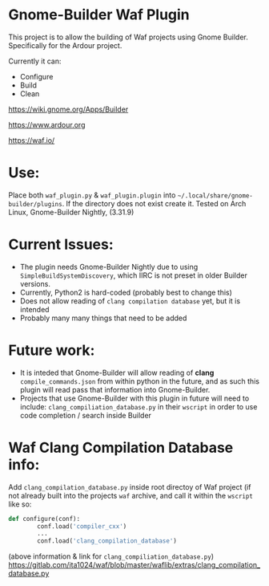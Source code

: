 # Gnome-Builder Waf Plugin

This project is to allow the building of Waf projects using Gnome Builder. Specifically for the Ardour project. 

Currently it can:
* Configure
* Build 
* Clean

https://wiki.gnome.org/Apps/Builder

https://www.ardour.org

https://waf.io/

# Use:
Place both `waf_plugin.py` & `waf_plugin.plugin` into `~/.local/share/gnome-builder/plugins`. If the directory does not exist create it.
Tested on Arch Linux, Gnome-Builder Nightly, (3.31.9) 

# Current Issues:
* The plugin needs Gnome-Builder Nightly due to using `SimpleBuildSystemDiscovery`, which IIRC is not preset in older Builder versions.
* Currently, Python2 is hard-coded (probably best to change this)
* Does not allow reading of `clang compilation database` yet, but it is intended
* Probably many many things that need to be added

# Future work:
 * It is inteded that Gnome-Builder will allow reading of **clang** `compile_commands.json` from within python in the future, and as such this plugin will read pass that information into Gnome-Builder.
 * Projects that use Gnome-Builder with this plugin in future will need to include: `clang_compiliation_database.py` in their `wscript` in order to use code completion / search inside Builder
 
# Waf Clang Compilation Database info:
Add `clang_compilation_database.py` inside root directoy of Waf project (if not already built into the projects `waf` archive, and call it within the `wscript` like so:
```python
def configure(conf):
        conf.load('compiler_cxx')
        ...
        conf.load('clang_compilation_database')
```
(above information & link for `clang_compiliation_database.py`)
https://gitlab.com/ita1024/waf/blob/master/waflib/extras/clang_compilation_database.py


